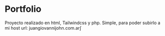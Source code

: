 # Portfolio
Proyecto realizado en html, Tailwindcss y php. Simple, para poder subirlo a mi host
url: juangiovannijohn.com.ar∫
